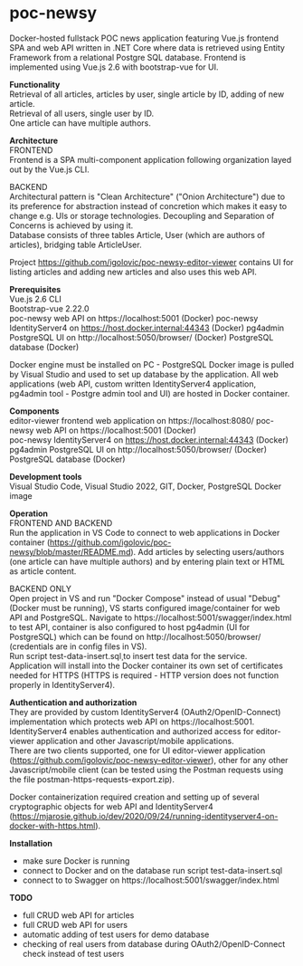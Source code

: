 # poc-newsy
Docker-hosted fullstack POC news application featuring Vue.js frontend SPA and web API written in .NET Core where data is retrieved using Entity Framework from a relational Postgre SQL database. Frontend is implemented using Vue.js 2.6 with bootstrap-vue for UI.   

**Functionality**   
Retrieval of all articles, articles by user, single article by ID, adding of new article.   
Retrieval of all users, single user by ID.   
One article can have multiple authors.   
   
**Architecture**   
FRONTEND      
Frontend is a SPA multi-component application following organization layed out by the Vue.js CLI.      
   
BACKEND   
Architectural pattern is "Clean Architecture" ("Onion Architecture") due to its preference for abstraction instead of concretion which makes it easy to change e.g. UIs or storage technologies. Decoupling and Separation of Concerns is achieved by using it.   
Database consists of three tables Article, User (which are authors of articles), bridging table ArticleUser.   
   
Project https://github.com/igolovic/poc-newsy-editor-viewer contains UI for listing articles and adding new articles and also uses this web API.   
   
**Prerequisites**   
Vue.js 2.6 CLI   
Bootstrap-vue 2.22.0   
poc-newsy web API on https://localhost:5001 (Docker)
poc-newsy IdentityServer4 on https://host.docker.internal:44343 (Docker)
pg4admin PostgreSQL UI on http://localhost:5050/browser/ (Docker)
PostgreSQL database (Docker)

Docker engine must be installed on PC - PostgreSQL Docker image is pulled by Visual Studio and used to set up database by the application. All web applications (web API, custom written IdentityServer4 application, pg4admin tool - Postgre admin tool and UI) are hosted in Docker container.   
   
**Components**   
editor-viewer frontend web application on https://localhost:8080/
poc-newsy web API on https://localhost:5001 (Docker)  
poc-newsy IdentityServer4 on https://host.docker.internal:44343 (Docker)  
pg4admin PostgreSQL UI on http://localhost:5050/browser/ (Docker)  
PostgreSQL database (Docker)  

**Development tools**   
Visual Studio Code, Visual Studio 2022, GIT, Docker, PostgreSQL Docker image   
      
**Operation**   
FRONTEND AND BACKEND   
Run the application in VS Code to connect to web applications in Docker container (https://github.com/igolovic/poc-newsy/blob/master/README.md). Add articles by selecting users/authors (one article can have multiple authors) and by entering plain text or HTML as article content.   

BACKEND ONLY   
Open project in VS and run "Docker Compose" instead of usual "Debug" (Docker must be running), VS starts configured image/container for web API and PostgreSQL.
Navigate to https://localhost:5001/swagger/index.html to test API, container is also configured to host pg4admin (UI for PostgreSQL) which can be found on http://localhost:5050/browser/ (credentials are in config files in VS).   
Run script test-data-insert.sql¸to insert test data for the service.   
Application will install into the Docker container its own set of certificates needed for HTTPS (HTTPS is required - HTTP version does not function properly in IdentityServer4).   
   
**Authentication and authorization**   
They are provided by custom IdentityServer4 (OAuth2/OpenID-Connect) implementation which protects web API on https://localhost:5001.   
IdentityServer4 enables authentication and authorized access for editor-viewer application and other Javascript/mobile applications.   
There are two clients supported, one for UI editor-viewer application (https://github.com/igolovic/poc-newsy-editor-viewer), other for any other Javascript/mobile client (can be tested using the Postman requests using the file postman-https-requests-export.zip).   
   
Docker containerization required creation and setting up of several cryptographic objects for web API and IdentityServer4 (https://mjarosie.github.io/dev/2020/09/24/running-identityserver4-on-docker-with-https.html).
      
**Installation**   
- make sure Docker is running
- connect to Docker and on the database run script test-data-insert.sql
- connect to to Swagger on https://localhost:5001/swagger/index.html
   
**TODO**   
- full CRUD web API for articles
- full CRUD web API for users
- automatic adding of test users for demo database
- checking of real users from database during OAuth2/OpenID-Connect check instead of test users
